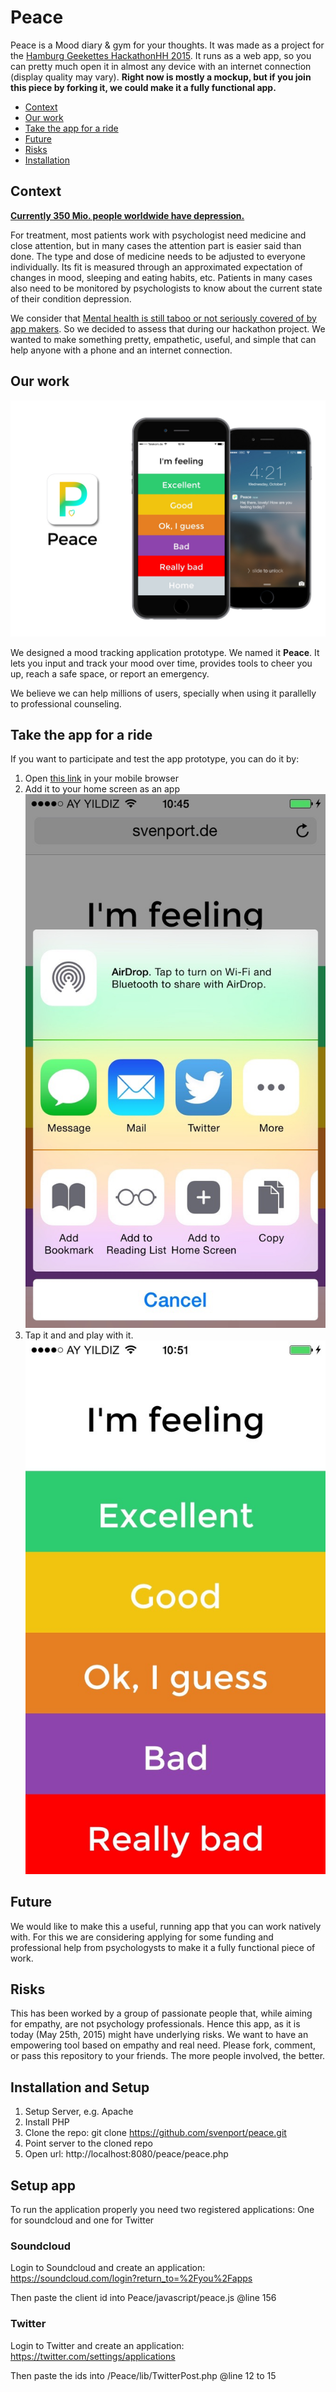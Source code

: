 # Peace

Peace is a Mood diary &amp; gym for your thoughts. It was made as a project for the [Hamburg Geekettes HackathonHH 2015](http://hamburg-hackathon.de/hackathon). It runs as a web app, so you can pretty much open it in almost any device with an internet connection (display quality may vary). **Right now is mostly a mockup, but if you join this piece by forking it, we could make it a fully functional app.**

- [Context](#context)
- [Our work](#work)
- [Take the app for a ride](#ride)
- [Future](#future)
- [Risks](#risks)
- [Installation](#install)

<h2 id="context">Context</h2>

[**Currently 350 Mio. people worldwide have depression.**](http://www.who.int/mediacentre/factsheets/fs369/en/)
 
For treatment, most patients work with psychologist need medicine and close attention, but in many cases the attention part is easier said than done. The type and dose of medicine needs to be adjusted to everyone individually. Its fit is measured through an approximated expectation of changes in mood, sleeping and eating habits, etc. Patients in many cases also need to be monitored by psychologists to know about the current state of their condition depression. 

We consider that [Mental health is still taboo or not seriously covered of by app makers](https://github.com/svenport/peace/blob/master/screengrabs/mental%20health%20app%20mess.jpg). So we decided to assess that during our hackathon project. We wanted to make something pretty, empathetic, useful, and simple that can help anyone with a phone and an internet connection.

<h2 id="work">Our work</h2>
 
![Cover Image of Peace](https://github.com/svenport/peace/blob/master/screengrabs/cover.jpg)

We designed a mood tracking application prototype. We named it **Peace**. It lets you input and track your mood over time, provides tools to cheer you up, reach a safe space, or report an emergency. 

We believe we can help millions of users, specially when using it parallelly to professional counseling.

<h2 id="ride">Take the app for a ride</h2>

If you want to participate and test the app prototype, you can do it by:

1. Open [this link](http://svenport.de/peace/peace.php) in your mobile browser
2. Add it to your home screen as an app 
![Add as app](https://github.com/svenport/peace/blob/master/screengrabs/grab.jpg)
3. Tap it and and play with it.
![Playtime](https://github.com/svenport/peace/blob/master/screengrabs/app.jpg)

<h2 id="future">Future</h2>
We would like to make this a useful, running app that you can work natively with. For this we are considering applying for some funding and professional help from psychologysts to make it a fully functional piece of work.

<h2 id="risks">Risks</h2>
This has been worked by a group of passionate people that, while aiming for empathy, are not psychology professionals. Hence this app, as it is today (May 25th, 2015) might have underlying risks. We want to have an empowering tool based on empathy and real need. Please fork, comment, or pass this repository to your friends. The more people involved, the better. 

<h2 id="install">Installation and Setup</h2>

1. Setup Server, e.g. Apache
2. Install PHP
3. Clone the repo: git clone https://github.com/svenport/peace.git
4. Point server to the cloned repo
5. Open url: http://localhost:8080/peace/peace.php

## Setup app

To run the application properly you need two registered applications: One for soundcloud and one for Twitter

### Soundcloud

Login to Soundcloud and create an application: https://soundcloud.com/login?return_to=%2Fyou%2Fapps

Then paste the client id into Peace/javascript/peace.js @line 156

### Twitter

Login to Twitter and create an application: https://twitter.com/settings/applications

Then paste the ids into /Peace/lib/TwitterPost.php @line 12 to 15
